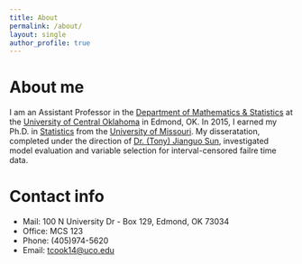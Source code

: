 ```yaml
---
title: About
permalink: /about/
layout: single
author_profile: true
---
```


# About me
I am an Assistant Professor in the [Department of Mathematics & Statistics](http://www.math.uco.edu/) at the [University of Central Oklahoma](https://www.uco.edu) in Edmond, OK.  In 2015, I earned my Ph.D. in [Statistics](https://www.stat.missouri.edu/) from the [University of Missouri](https://missouri.edu/).  My disseratation, completed under the direction of [Dr. (Tony) Jianguo Sun](https://www.stat.missouri.edu/people/sunj), investigated model evaluation and variable selection for interval-censored failre time data.

# Contact info
* Mail: 100 N University Dr - Box 129, Edmond, OK 73034
* Office: MCS 123
* Phone: (405)974-5620
* Email: tcook14@uco.edu
